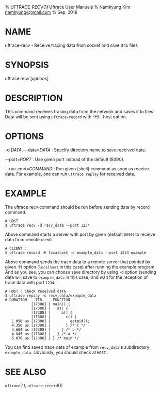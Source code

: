% UFTRACE-RECV(1) Uftrace User Manuals
% Namhyung Kim <namhyung@gmail.com>
% Sep, 2018

NAME
====
uftrace-recv - Receive tracing data from socket and save it to files


SYNOPSIS
========
uftrace recv [*options*]


DESCRIPTION
===========
This command receives tracing data from the network and saves it to files.
Data will be sent using `uftrace-record` with -H/\--host option.


OPTIONS
=======
-d *DATA*, \--data=*DATA*
:   Specify directory name to save received data.

\--port=*PORT*
:   Use given port instead of the default (8090).

\--run-cmd=*COMMAND*
:   Run given (shell) command as soon as receive data.  For example, one can
    run `uftrace replay` for received data.


EXAMPLE
=======
The uftrace recv command should be run before sending data by record command.

    # HOST 
    $ uftrace recv -d recv_data --port 1234

Above command starts a server with port by given (default `8090`) to receive
data from remote client.

    # CLIENT :
    $ uftrace record -H localhost -d example_data --port 1234 example

Above command sends the trace data to a remote server that pointed by given
-H option (`localhost` in this case) after running the example program.  
And as you see, you can choose save directory by using `-d` option (sending data
will save to `example_data` in this case) and wait for the reception of trace data 
with port `1234`.

    # HOST : Check received data
    $ uftrace replay -d recv_data/example_data
    # DURATION    TID     FUNCTION
                [17308] | main() {
                [17308] |   a() {
                [17308] |     b() {
                [17308] |       c() {
       1.058 us [17308] |         getpid();
       4.356 us [17308] |       } /* c */
       4.664 us [17308] |     } /* b */
       4.845 us [17308] |   } /* a */
       5.076 us [17308] | } /* main */

You can find saved trace data of example from `recv_data`'s subdirectory
`example_data`.  Obviously, you should check at `HOST`.


SEE ALSO
========
`uftrace`(1), `uftrace-record`(1)
